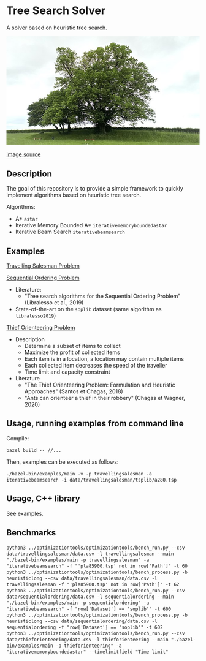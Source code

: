 # Tree Search Solver

A solver based on heuristic tree search.

![treesearch](img/treesearch.jpg?raw=true "treesearch")

[image source](https://commons.wikimedia.org/wiki/File:Saint-L%C3%A9ger-l%C3%A8s-Domart,arbre_de_la_croix_Notre-Dame_14.jpg)

## Description

The goal of this repository is to provide a simple framework to quickly implement algorithms based on heuristic tree search.

Algorithms:
* A\* `astar`
* Iterative Memory Bounded A\* `iterativememoryboundedastar`
* Iterative Beam Search `iterativebeamsearch`

## Examples

[Travelling Salesman Problem](examples/travellingsalesman.hpp)

[Sequential Ordering Problem](examples/sequentialordering.hpp)
* Literature:
  * "Tree search algorithms for the Sequential Ordering Problem" (Libralesso et al., 2019)
* State-of-the-art on the `soplib` dataset (same algorithm as `libralesso2019`)

[Thief Orienteering Problem](examples/thieforienteering.hpp)
* Description
  * Determine a subset of items to collect
  * Maximize the profit of collected items
  * Each item is in a location, a location may contain multiple items
  * Each collected item decreases the speed of the traveller
  * Time limit and capacity constraint
* Literature
  * "The Thief Orienteering Problem: Formulation and Heuristic Approaches" (Santos et Chagas, 2018)
  * "Ants can orienteer a thief in their robbery" (Chagas et Wagner, 2020)

## Usage, running examples from command line

Compile:
```shell
bazel build -- //...
```

Then, examples can be executed as follows:
```shell
./bazel-bin/examples/main -v -p travellingsalesman -a iterativebeamsearch -i data/travellingsalesman/tsplib/a280.tsp
```

## Usage, C++ library

See examples.

## Benchmarks

```
python3 ../optimizationtools/optimizationtools/bench_run.py --csv data/travellingsalesman/data.csv -l travellingsalesman --main "./bazel-bin/examples/main -p travellingsalesman" -a "iterativebeamsearch" -f "'pla85900.tsp' not in row['Path']" -t 60
python3 ../optimizationtools/optimizationtools/bench_process.py -b heuristiclong --csv data/travellingsalesman/data.csv -l travellingsalesman -f "'pla85900.tsp' not in row['Path']" -t 62
python3 ../optimizationtools/optimizationtools/bench_run.py --csv data/sequentialordering/data.csv -l sequentialordering --main "./bazel-bin/examples/main -p sequentialordering" -a "iterativebeamsearch" -f "row['Dataset'] == 'soplib'" -t 600
python3 ../optimizationtools/optimizationtools/bench_process.py -b heuristiclong --csv data/sequentialordering/data.csv -l sequentialordering -f "row['Dataset'] == 'soplib'" -t 602
python3 ../optimizationtools/optimizationtools/bench_run.py --csv data/thieforienteering/data.csv -l thieforienteering --main "./bazel-bin/examples/main -p thieforienteering" -a "iterativememoryboundedastar" --timelimitfield "Time limit"
```

